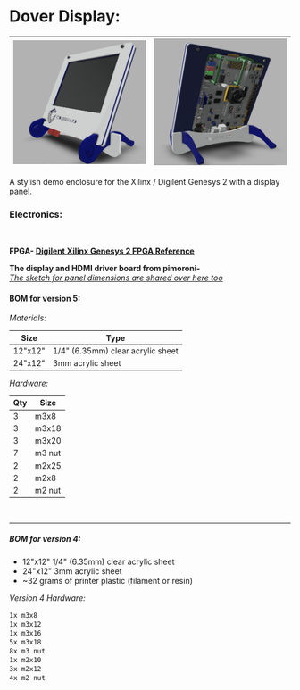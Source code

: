 # Dover Display:


    
|![Alt text](V5_A.png?raw=true)|![Alt text](V5_B.png?raw=true)|
|---|---|



A stylish demo enclosure for the Xilinx / Digilent Genesys 2 with a display panel.  

### Electronics:

<br>

**FPGA-  [Digilent Xilinx Genesys 2 FPGA Reference](https://reference.digilentinc.com/reference/programmable-logic/genesys-2/reference-manual)**


**The display and HDMI driver board from pimoroni-**  
[*The sketch for panel dimensions are shared over here too*](https://forums.pimoroni.com/t/cad-file-for-hdmi-8-ips-lcd-screen-kit-1024x768/12499/3?u=jesssullivan)

#### BOM for version 5:

*Materials:*

|Size   |Type|
|---    |--- |
|12"x12"|1/4" (6.35mm) clear acrylic sheet|
|24"x12"| 3mm acrylic sheet               |


*Hardware:*

|Qty| Size |
|---| ---  |
|3  | m3x8 |   
|3  |m3x18 |
|3  |m3x20 |
|7  |m3 nut|
|2  |m2x25 |
|2  |m2x8  |
|2  |m2 nut|

<br>

---

##### BOM for version 4:  

- 12"x12" 1/4" (6.35mm) clear acrylic sheet   
- 24"x12" 3mm acrylic sheet
- ~32 grams of printer plastic (filament or resin)

*Version 4 Hardware:*

```
1x m3x8
1x m3x12
1x m3x16
5x m3x18  
8x m3 nut
1x m2x10
3x m2x12
4x m2 nut
```
